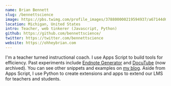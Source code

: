```yaml
---
name: Brian Bennett 
slug: /bennettscience
image: https://pbs.twimg.com/profile_images/378800000219594937/a67144d687c4cd68983b15e304aecdd2_400x400.jpeg
location: Michigan, United States 
intro: Teacher, web tinkerer (Javascript, Python) 
github: https://github.com/bennettscience/
twitter: https://twitter.com/bennettscience
website: https://ohheybrian.com 
---
```


I'm a teacher turned instructional coach. I use Apps Script to build tools for efficiency. Past experiments include [Endnote Generator](https://github.com/bennettscience/endnotes) and [DocuTube](https://github.com/bennettscience/docutube) (now archived). You can see other snippets and examples on [my blog](https://blog.ohheybrian.com/tag/google-apps-script/). Aside from Apps Script, I use Python to create extensions and apps to extend our LMS for teachers and students.
